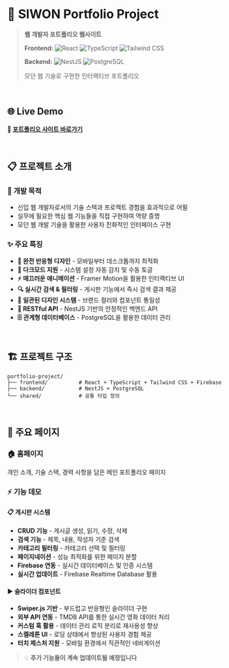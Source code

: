 # 🚀 **SIWON Portfolio Project**

> **웹 개발자 포트폴리오 웹사이트**
>
> **Frontend:** ![React](https://img.shields.io/badge/React-19.1.0-61DAFB?logo=react&logoColor=white) ![TypeScript](https://img.shields.io/badge/TypeScript-5.8.3-3178C6?logo=typescript&logoColor=white) ![Tailwind CSS](https://img.shields.io/badge/Tailwind_CSS-4.1.7-06B6D4?logo=tailwindcss&logoColor=white)
>
> **Backend:** ![NestJS](https://img.shields.io/badge/NestJS-11.0.1-E0234E?logo=nestjs&logoColor=white) ![PostgreSQL](https://img.shields.io/badge/PostgreSQL-15-336791?logo=postgresql&logoColor=white)
>
> 모던 웹 기술로 구현한 인터랙티브 포트폴리오

<br>

## 🌐 **Live Demo**

**🔗 [포트폴리오 사이트 바로가기](https://siwonsportfolio.netlify.app)**

<br>

## 📋 **프로젝트 소개**

### **🎯 개발 목적**

- 신입 웹 개발자로서의 기술 스택과 프로젝트 경험을 효과적으로 어필
- 실무에 필요한 핵심 웹 기능들을 직접 구현하여 역량 증명
- 모던 웹 개발 기술을 활용한 사용자 친화적인 인터페이스 구현

### **✨ 주요 특징**

- **📱 완전 반응형 디자인** - 모바일부터 데스크톱까지 최적화
- **🌙 다크모드 지원** - 시스템 설정 자동 감지 및 수동 토글
- **⚡ 매끄러운 애니메이션** - Framer Motion을 활용한 인터랙티브 UI
- **🔍 실시간 검색 & 필터링** - 게시판 기능에서 즉시 검색 결과 제공
- **🎨 일관된 디자인 시스템** - 브랜드 컬러와 컴포넌트 통일성
- **🔧 RESTful API** - NestJS 기반의 안정적인 백엔드 API
- **🗄️ 관계형 데이터베이스** - PostgreSQL을 활용한 데이터 관리

<br>

## 🏗️ **프로젝트 구조**

```
portfolio-project/
├── frontend/          # React + TypeScript + Tailwind CSS + Firebase
├── backend/           # NestJS + PostgreSQL
└── shared/            # 공통 타입 정의
```

<br>

## 🎨 **주요 페이지**

### **🏠 홈페이지**

개인 소개, 기술 스택, 경력 사항을 담은 메인 포트폴리오 페이지

### **⚡ 기능 데모**

#### **📋 게시판 시스템**

- **CRUD 기능** - 게시글 생성, 읽기, 수정, 삭제
- **검색 기능** - 제목, 내용, 작성자 기준 검색
- **카테고리 필터링** - 카테고리 선택 및 필터링
- **페이지네이션** - 성능 최적화를 위한 페이지 분할
- **Firebase 연동** - 실시간 데이터베이스 및 인증 시스템
- **실시간 업데이트** - Firebase Realtime Database 활용

#### **▶️ 슬라이더 컴포넌트**

- **Swiper.js 기반** - 부드럽고 반응형인 슬라이더 구현
- **외부 API 연동** - TMDB API를 통한 실시간 영화 데이터 처리
- **커스텀 훅 활용** - 데이터 관리 로직 분리로 재사용성 향상
- **스켈레톤 UI** - 로딩 상태에서 향상된 사용자 경험 제공
- **터치 제스처 지원** - 모바일 환경에서 직관적인 네비게이션

> 💡 **추가 기능들이 계속 업데이트될 예정입니다**

<br>
